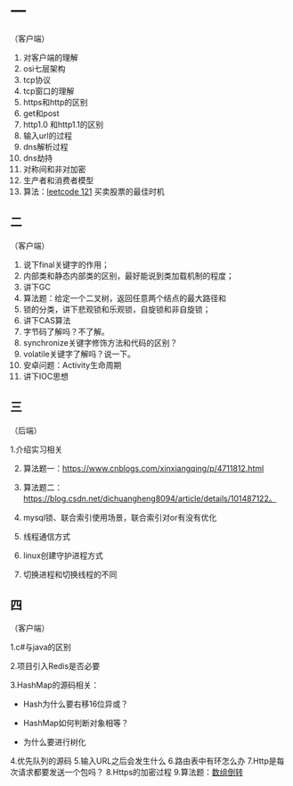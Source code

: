 # 一 

（客户端）

1. 对客户端的理解
2. osi七层架构
3. tcp协议
4. tcp窗口的理解
5. https和http的区别
6. get和post
7. http1.0 和http1.1的区别
8. 输入url的过程
9. dns解析过程
10. dns劫持
11. 对称间和非对加密
12. 生产者和消费者模型
13. 算法：[leetcode 121](https://leetcode-cn.com/problems/best-time-to-buy-and-sell-stock/) 买卖股票的最佳时机





## 二

（客户端）

1. 说下final关键字的作用；
2. 内部类和静态内部类的区别，最好能说到类加载机制的程度；
3. 讲下GC
4. 算法题：给定一个二叉树，返回任意两个结点的最大路径和
5. 锁的分类，讲下悲观锁和乐观锁，自旋锁和非自旋锁；
6. 讲下CAS算法
7. 字节码了解吗？不了解。
8. synchronize关键字修饰方法和代码的区别？
9. volatile关键字了解吗？说一下。
10. 安卓问题：Activity生命周期
11. 讲下IOC思想



## 三

（后端）

  1.介绍实习相关

2. 算法题一：https://www.cnblogs.com/xinxiangqing/p/4711812.html 

3. 算法题二：https://blog.csdn.net/dichuangheng8094/article/details/101487122。

4. mysql锁、联合索引使用场景，联合索引对or有没有优化

5. 线程通信方式

6. linux创建守护进程方式

7. 切换进程和切换线程的不同

   

## 四

（客户端）

1.c#与java的区别

2.项目引入Redis是否必要

3.HashMap的源码相关：

- Hash为什么要右移16位异或？

- HashMap如何判断对象相等？

- 为什么要进行树化


4.优先队列的源码
5.输入URL之后会发生什么
6.路由表中有环怎么办
7.Http是每次请求都要发送一个包吗？
8.Https的加密过程
9.算法题：[数组倒转](https://leetcode-cn.com/problems/rotate-array/solution/xuan-zhuan-shu-zu-by-leetcode/)

